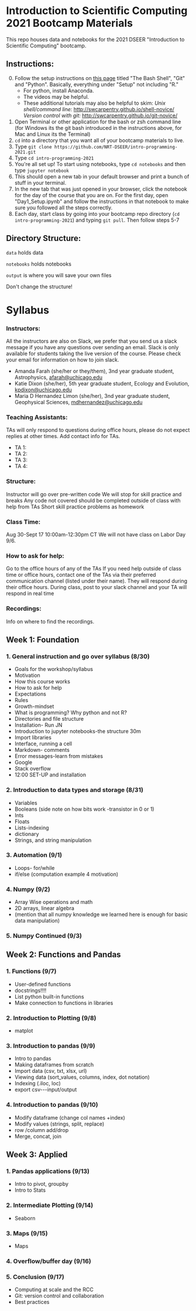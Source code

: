 # Introduction to Scientific Computing 2021 Bootcamp Materials
This repo houses data and notebooks for the 2021 DSEER "Introduction to Scientific Computing" bootcamp.

## Instructions:
0) Follow the setup instructions on [this page](https://carpentries.github.io/workshop-template/#setup) titled "The Bash Shell", "Git" and "Python". Basically, everything under "Setup" not including "R." 
      - For python, install Anaconda.
      - The videos may be helpful. 
      - These additional tutorials may also be helpful to skim:
            _Unix shell/command line:_ http://swcarpentry.github.io/shell-novice/
            _Version control with git:_ http://swcarpentry.github.io/git-novice/
1) Open Terminal or other application for the bash or zsh command line (for Windows its the git bash introduced in the instructions above, for Mac and Linux its the Terminal)
2) `cd` into a directory that you want all of your bootcamp materials to live.
3) Type `git clone https://github.com/NRT-DSEER/intro-programming-2021.git`
4) Type `cd intro-programming-2021`
5) You're all set up! To start using notebooks, type `cd notebooks` and then type `jupyter notebook` 
6) This should open a new tab in your default browser and print a bunch of stuff in your terminal.
7) In the new tab that was just opened in your browser, click the notebook for the day of the course that you are on. For the first day, open "Day1_Setup.ipynb" and follow the instructions in that notebook to make sure you followed all the steps correctly.
8) Each day, start class by going into your bootcamp repo directory (`cd intro-programming-2021`) and typing `git pull`. Then follow steps 5-7

## Directory Structure:
`data` holds data

`notebooks` holds notebooks

`output` is where you will save your own files

Don't change the structure!


# Syllabus

### Instructors:
All the instructors are also on Slack, we prefer that you send us a slack message if you have any questions over sending an email. Slack is only available for students taking the live version of the course. Please check your email for information on how to join slack.

- Amanda Farah (she/her or they/them), 3nd year graduate student, Astrophysics, afarah@uchicago.edu 
- Katie Dixon (she/her), 5th year graduate student, Ecology and Evolution, kpdixon@uchicago.edu
- Maria D Hernandez Limon (she/her), 3nd year graduate student, Geophysical Sciences, mdhernandez@uchicago.edu 

### Teaching Assistants:
TAs will only respond to questions during office hours, please do not expect replies at other times. 
Add contact info for TAs.
- TA 1:
- TA 2:
- TA 3:
- TA 4: 

### Structure:
Instructor will go over pre-written code
We will stop for skill practice and breaks 
Any code not covered should be completed outside of class with help from TAs
Short skill practice problems as homework 

### Class Time:
Aug 30-Sept 17
10:00am-12:30pm CT 
We will not have class on Labor Day 9/6.

### How to ask for help:
Go to the office hours of any of the TAs
If you need help outside of class time or office hours, contact one of the TAs via their preferred communication channel (listed under their name). They will respond during their office hours.
During class, post to your slack channel and your TA will respond in real time

### Recordings:
Info on where to find the recordings.

## Week 1: Foundation 
### 1. General instruction and go over syllabus (8/30)
- Goals for the workshop/syllabus 
- Motivation
- How this course works
- How to ask for help
- Expectations
- Rules
- Growth-mindset  
- What is programming? Why python and not R?
- Directories and file structure
- Installation- Run JN
- Introduction to jupyter notebooks-the structure 30m
- Import libraries 
- Interface, running a cell
- Markdown- comments
- Error messages-learn from mistakes
- Google
- Stack overflow
- 12:00 SET-UP and installation 

### 2. Introduction to data types and storage (8/31)
- Variables
- Booleans (side note on how bits work -transistor in 0 or 1)
- Ints 
- Floats
- Lists-indexing 
- dictionary
- Strings, and string manipulation

### 3. Automation (9/1)
- Loops- for/while
- if/else (computation example 4 motivation)

### 4. Numpy (9/2)
- Array Wise operations and math
- 2D arrays, linear algebra
- (mention that all numpy knowledge we learned here is enough for basic data manipulation)

### 5. Numpy Continued (9/3)

## Week 2:  Functions and Pandas

### 1. Functions (9/7)
- User-defined functions
- docstrings!!!!
- List python built-in functions
- Make connection to functions in libraries

### 2. Introduction to Plotting (9/8)
- matplot

### 3. Introduction to pandas (9/9)
- Intro to pandas
- Making dataframes from scratch 
- Import data (csv, txt, xlsx, url)
- Viewing data (sort_values, columns, index, dot notation)
- Indexing (.iloc, loc)
- export csv---input/output

### 4. Introduction to pandas (9/10)
- Modify dataframe (change col names +index)
- Modify values (strings, split, replace)
- row /column add/drop
- Merge, concat, join

## Week 3: Applied

### 1. Pandas applications (9/13)
- Intro to pivot, groupby
- Intro to Stats  

### 2. Intermediate Plotting (9/14)
- Seaborn

### 3. Maps (9/15)
- Maps

### 4. Overflow/buffer day (9/16)

### 5. Conclusion (9/17)
- Computing at scale and the RCC
- Git: version control and collaboration
- Best practices

